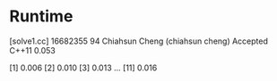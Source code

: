 # Runtime
[solve1.cc]
16682355    94  Chiahsun Cheng (chiahsun cheng)   Accepted  C++11   0.053   

[1] 0.006
[2] 0.010
[3] 0.013
...
[11] 0.016
